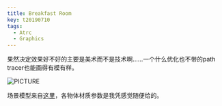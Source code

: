 ```yaml
---
title: Breakfast Room
key: t20190710
tags:
  - Atrc
  - Graphics
---
```


果然决定效果好不好的主要是美术而不是技术啊……一个什么优化也不带的path tracer也能画得有模有样。

<!--more-->

![PICTURE]({{site.url}}/postpics/Atrc/Diary/Misc/2019_07_26_9000spp.png)

场景模型来自[这里](http://casual-effects.com/data/index.html)，各物体材质参数是我凭感觉随便给的。
